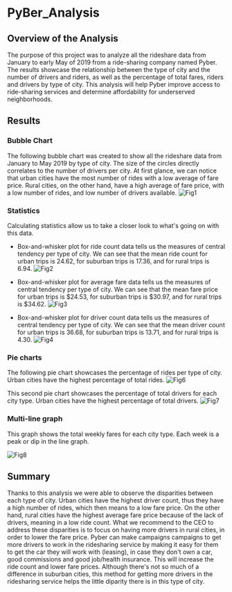 # PyBer_Analysis
## Overview of the Analysis
The purpose of this project was to analyze all the rideshare data from January to early May of 2019 from a ride-sharing company named Pyber. The results showcase the relationship between the type of city and the number of drivers and riders, as well as the percentage of total fares, riders and drivers by type of city. This analysis will help Pyber improve access to ride-sharing services and determine affordability for underserved neighborhoods. 
## Results
### Bubble Chart 
The following bubble chart was created to show all the rideshare data from January to May 2019 by type of city. The size of the circles directly correlates to the number of drivers per city. At first glance, we can notice that urban cities have the most number of rides with a low average of fare price. Rural cities, on the other hand, have a high average of fare price, with a low number of rides, and low number of drivers available. 
![Fig1](https://user-images.githubusercontent.com/104812189/182888197-5455dd1f-7b09-4633-a199-81ecfb4ecaf7.png)

### Statistics
Calculating statistics allow us to take a closer look to what's going on with this data. 

- Box-and-whisker plot for ride count data tells us the measures of central tendency per type of city.
  We can see that the mean ride count for urban trips is 24.62, for suburban trips is 17.36, and for rural trips is 6.94. 
  ![Fig2](https://user-images.githubusercontent.com/104812189/182895536-c818d302-ef67-4c35-8b60-e65184d20713.png)
  
- Box-and-whisker plot for average fare data tells us the measures of central tendency per type of city.
We can see that the mean fare price for urban trips is $24.53, for suburban trips is $30.97, and for rural trips is $34.62.
![Fig3](https://user-images.githubusercontent.com/104812189/182897751-707c5db0-d718-44ec-8087-1bbfbfcf53d7.png)

- Box-and-whisker plot for driver count data tells us the measures of central tendency per type of city. 
We can see that the mean driver count for urban trips is 36.68, for suburban trips is 13.71, and for rural trips is 4.30. 
![Fig4](https://user-images.githubusercontent.com/104812189/182898508-409bb9a7-0686-4a11-9fbe-92dcecf91a5d.png)

### Pie charts
The following pie chart showcases the percentage of rides per type of city. Urban cities have the highest percentage of total rides. 
![Fig6](https://user-images.githubusercontent.com/104812189/182900722-9036f5f8-1aaa-4531-a847-61c12da80af8.png)

This second pie chart showcases the percentage of total drivers for each city type. Urban cities have the highest percentage of total drivers.
![Fig7](https://user-images.githubusercontent.com/104812189/182901903-eae5c99d-1b51-4cb7-aea2-689694853c7b.png)

### Multi-line graph
This graph shows the total weekly fares for each city type. Each week is a peak or dip in the line graph. 

![Fig8](https://user-images.githubusercontent.com/104812189/182903283-13c22674-884d-47e2-b22d-cf12634a8c04.png)

## Summary
Thanks to this analysis we were able to observe the disparities between each type of city. Urban cities have the highest driver count, thus they have a high number of rides, which then means to a low fare price. On the other hand, rural cities have the highest average fare price because of the lack of drivers, meaning in a low ride count. 
What we recommend to the CEO to address these disparities is to focus on having more drivers in rural cities, in order to lower the fare price. Pyber can make campaigns campaigns to get more drivers to work in the ridesharing service by making it easy for them to get the car they will work with (leasing), in case they don't own a car, good commissions and good job/health insurance. This will increase the ride count and lower fare prices. Although there's not so much of a difference in suburban cities, this method for getting more drivers in the ridesharing service helps the little diparity there is in this type of city. 
